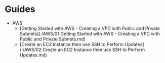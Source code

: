# Guides

* AWS
  - [Getting Started with AWS - Creating a VPC with Public and Private Subnets](./AWS/01 Getting Started with AWS - Creating a VPC with Public and Private Subnets.md)
  - [Create an EC2 Instance then use SSH to Perform Updates](./AWS/02 Create an EC2 Instance then use SSH to Perform Updates.md)
